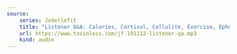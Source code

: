 ```yaml
---
source:
    series: Jodellefit
    title: "Listener Q&A: Calories, Cortisol, Cellulite, Exercise, Ephedra & More"
    url: https://www.toxinless.com/jf-191112-listener-qa.mp3
    kind: audio
---
```


